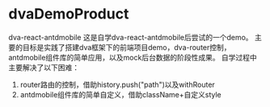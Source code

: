 # dvaDemoProduct
dva-react-antdmobile
这是自学dva-react-antdmobile后尝试的一个demo。
主要的目标是实践了搭建dva框架下的前端项目demo，dva-router控制，antdmobile组件库的简单应用，以及mock后台数据的阶段性成果。
自学过程中主要解决了以下困难：

1. router路由的控制，借助history.push("path")以及withRouter
2. antdmobile组件库的简单自定义，借助className+自定义style
